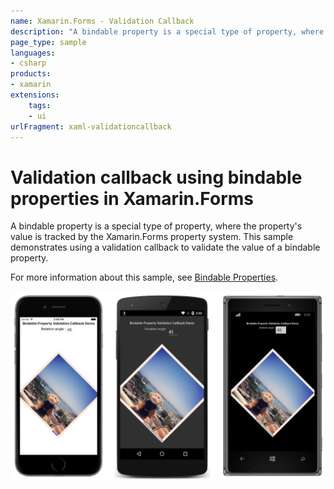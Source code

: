```yaml
---
name: Xamarin.Forms - Validation Callback
description: "A bindable property is a special type of property, where the property's value is tracked by the Xamarin.Forms property system (UI)"
page_type: sample
languages:
- csharp
products:
- xamarin
extensions:
    tags:
    - ui
urlFragment: xaml-validationcallback
---
```

# Validation callback using bindable properties in Xamarin.Forms

A bindable property is a special type of property, where the property's value is tracked by the Xamarin.Forms property system. This sample demonstrates using a validation callback to validate the value of a bindable property.

For more information about this sample, see [Bindable Properties](https://docs.microsoft.com/xamarin/xamarin-forms/xaml/bindable-properties).

![Validation Callback application screenshot](Screenshots/01All.png "Validation Callback application screenshot")
